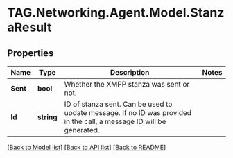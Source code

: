 # TAG.Networking.Agent.Model.StanzaResult

## Properties

Name | Type | Description | Notes
------------ | ------------- | ------------- | -------------
**Sent** | **bool** | Whether the XMPP stanza was sent or not. | 
**Id** | **string** | ID of stanza sent. Can be used to update message. If no ID was provided in the call, a message ID will be generated. | 

[[Back to Model list]](../README.md#documentation-for-models) [[Back to API list]](../README.md#documentation-for-api-endpoints) [[Back to README]](../README.md)

